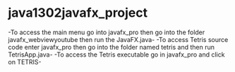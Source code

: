 # java1302javafx_project

-To access the main menu go into javafx_pro then go into the folder javafx_webviewyoutube then run the JavaFX.java-
-To access Tetris source code enter javafx_pro then go into the folder named tetris and then run TetrisApp.java-
-To access the Tetris executable go in javafx_pro and click on TETRIS-

